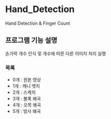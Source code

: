 # Hand_Detection
Hand Detection &amp; Finger Count 

## 프로그램 기능 설명

손가락 개수 인식 및 개수에 따른 다른 이미지 처리 실행

### 목록

   * 0개 : 원본 영상
   * 1개 : 캐니 엣지
   * 2개 : 스케치
   * 3개 : 볼록 왜곡
   * 4개 : 오목 왜곡
   * 5개 : 방사 왜곡  


